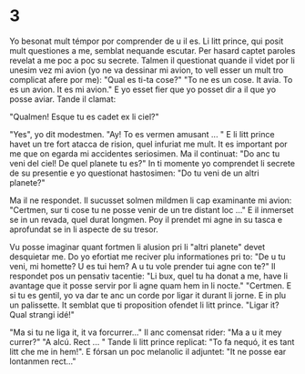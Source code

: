 # 3

Yo besonat mult témpor por comprender de u il es. Li litt prince, qui posit mult questiones a me,
semblat nequande escutar. Per hasard captet paroles revelat a me poc a poc su secrete. Talmen il
questionat quande il videt por li unesim vez mi avion (yo ne va dessinar mi avion, to vell esser un
mult tro complicat afere por me):
"Qual es ti-ta cose?"
"To ne es un cose. It avia. To es un avion. It es mi avion."
E yo esset fier que yo posset dir a il que yo posse aviar. Tande il clamat:

"Qualmen! Esque tu es cadet ex li ciel?"

"Yes", yo dit modestmen.
"Ay! To es vermen amusant ... "
E li litt prince havet un tre fort atacca de rision, quel infuriat me mult. It es important por me que on
egarda mi accidentes seriosimen.
Ma il continuat:
"Do anc tu veni del ciel! De quel planete tu es?"
In ti momente yo comprendet li secrete de su presentie e yo questionat hastosimen:
"Do tu veni de un altri planete?"

Ma il ne respondet. Il sucusset solmen mildmen li cap examinante mi avion:
"Certmen, sur ti cose tu ne posse venir de un tre distant loc ..."
E il inmerset se in un revada, quel durat longmen. Poy il prendet mi agne in su tasca e aprofundat se
in li aspecte de su tresor.

Vu posse imaginar quant fortmen li alusion pri li "altri planete" devet desquietar me. Do yo efortiat
me reciver plu informationes pri to:
"De u tu veni, mi homette? U es tui hem? A u tu vole prender tui agne con te?"
Il respondet pos un pensativ tacentie:
"Li bux, quel tu ha donat a me, have li avantage que it posse servir por li agne quam hem in li
nocte."
"Certmen. E si tu es gentil, yo va dar te anc un corde por ligar it durant li jorne. E in plu un
palissette.
It semblat que ti proposition ofendet li litt prince.
"Ligar it? Qual strangi idé!"

"Ma si tu ne liga it, it va forcurrer..."
Il anc comensat rider:
"Ma a u it mey currer?"
"A alcú. Rect ... "
Tande li litt prince replicat:
"To fa nequó, it es tant litt che me in hem!".
E fórsan un poc melanolic il adjuntet:
"It ne posse ear lontanmen rect..."

